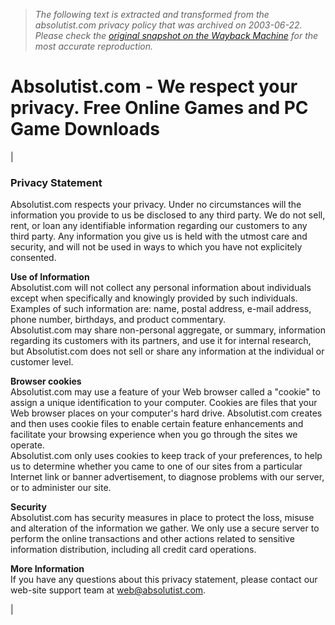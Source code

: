 > *The following text is extracted and transformed from the absolutist.com privacy policy that was archived on 2003-06-22. Please check the [original snapshot on the Wayback Machine](https://web.archive.org/web/20030622131028id_/http%3A//www.absolutist.com/privacy.html) for the most accurate reproduction.*

# Absolutist.com - We respect your privacy. Free Online Games and PC Game Downloads

| 

### Privacy Statement

Absolutist.com respects your privacy. Under no circumstances will the information you provide to us be disclosed to any third party. We do not sell, rent, or loan any identifiable information regarding our customers to any third party. Any information you give us is held with the utmost care and security, and will not be used in ways to which you have not explicitely consented. 

**Use of Information**  
Absolutist.com will not collect any personal information about individuals except when specifically and knowingly provided by such individuals. Examples of such information are: name, postal address, e-mail address, phone number, birthdays, and product commentary.   
Absolutist.com may share non-personal aggregate, or summary, information regarding its customers with its partners, and use it for internal research, but Absolutist.com does not sell or share any information at the individual or customer level. 

**Browser cookies**  
Absolutist.com may use a feature of your Web browser called a "cookie" to assign a unique identification to your computer. Cookies are files that your Web browser places on your computer's hard drive. Absolutist.com creates and then uses cookie files to enable certain feature enhancements and facilitate your browsing experience when you go through the sites we operate.   
Absolutist.com only uses cookies to keep track of your preferences, to help us to determine whether you came to one of our sites from a particular Internet link or banner advertisement, to diagnose problems with our server, or to administer our site. 

**Security**  
Absolutist.com has security measures in place to protect the loss, misuse and alteration of the information we gather. We only use a secure server to perform the online transactions and other actions related to sensitive information distribution, including all credit card operations. 

**More Information**  
If you have any questions about this privacy statement, please contact our web-site support team at [web@absolutist.com](mailto:web@absolutist.com). 

| 
